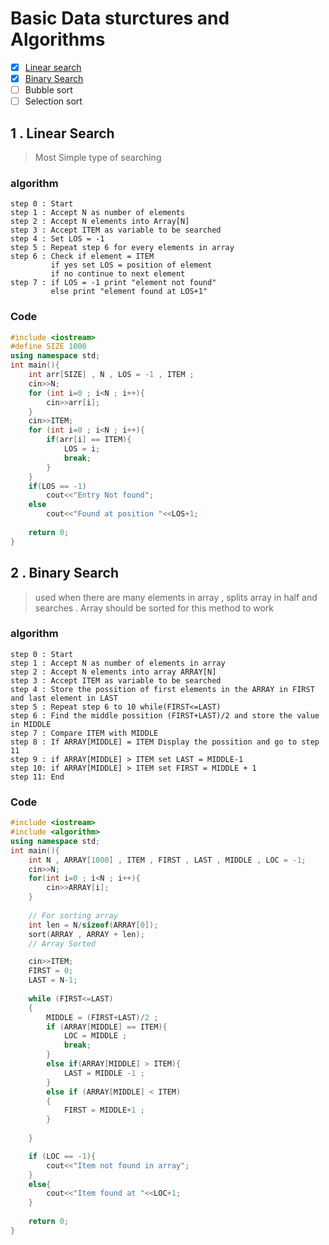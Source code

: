 # Basic Data sturctures and Algorithms
- [x] [Linear search](#1--linear-search)
- [x] [Binary Search]()
- [ ] Bubble sort 
- [ ] Selection sort

## 1 . Linear Search
> Most Simple type of searching
### algorithm
``` 
step 0 : Start
step 1 : Accept N as number of elements
step 2 : Accept N elements into Array[N]
step 3 : Accept ITEM as variable to be searched 
step 4 : Set LOS = -1 
step 5 : Repeat step 6 for every elements in array
step 6 : Check if element = ITEM 
         if yes set LOS = position of element 
         if no continue to next element 
step 7 : if LOS = -1 print "element not found"
         else print "element found at LOS+1"
```
### Code 
```cpp 
#include <iostream>
#define SIZE 1000
using namespace std;
int main(){
    int arr[SIZE] , N , LOS = -1 , ITEM ;
    cin>>N;
    for (int i=0 ; i<N ; i++){
        cin>>arr[i];
    }
    cin>>ITEM;
    for (int i=0 ; i<N ; i++){
        if(arr[i] == ITEM){
            LOS = i;
            break;
        }
    }
    if(LOS == -1)
        cout<<"Entry Not found";
    else
        cout<<"Found at position "<<LOS+1;
    
    return 0;
}
```

## 2 . Binary Search
>used when there are many elements in array , splits array in half and searches . Array should be sorted for this method to work 

### algorithm
```
step 0 : Start
step 1 : Accept N as number of elements in array
step 2 : Accept N elements into array ARRAY[N]
step 3 : Accept ITEM as variable to be searched 
step 4 : Store the possition of first elements in the ARRAY in FIRST and last element in LAST
step 5 : Repeat step 6 to 10 while(FIRST<=LAST)
step 6 : Find the middle possition (FIRST+LAST)/2 and store the value in MIDDLE
step 7 : Compare ITEM with MIDDLE
step 8 : If ARRAY[MIDDLE] = ITEM Display the possition and go to step 11
step 9 : if ARRAY[MIDDLE] > ITEM set LAST = MIDDLE-1
step 10: if ARRAY[MIDDLE] > ITEM set FIRST = MIDDLE + 1
step 11: End
```
### Code
```cpp
#include <iostream>
#include <algorithm>
using namespace std;
int main(){
    int N , ARRAY[1000] , ITEM , FIRST , LAST , MIDDLE , LOC = -1;
    cin>>N;
    for(int i=0 ; i<N ; i++){
        cin>>ARRAY[i];
    }
    
    // For sorting array
    int len = N/sizeof(ARRAY[0]);
    sort(ARRAY , ARRAY + len);
    // Array Sorted 

    cin>>ITEM;
    FIRST = 0;
    LAST = N-1;
    
    while (FIRST<=LAST)
    {
        MIDDLE = (FIRST+LAST)/2 ;
        if (ARRAY[MIDDLE] == ITEM){
            LOC = MIDDLE ;
            break;
        }
        else if(ARRAY[MIDDLE] > ITEM){
            LAST = MIDDLE -1 ;
        }
        else if (ARRAY[MIDDLE] < ITEM)
        {
            FIRST = MIDDLE+1 ;
        }
        
    }

    if (LOC == -1){
        cout<<"Item not found in array";
    }
    else{
        cout<<"Item found at "<<LOC+1;
    }
    
    return 0;
}
```

